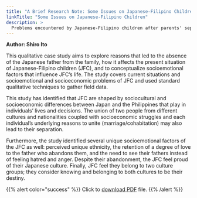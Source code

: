 ```yaml
---
title: "A Brief Research Note: Some Issues on Japanese-Filipino Children"
linkTitle: "Some Issues on Japanese-Filipino Children"
description: >
  Problems encountered by Japanese-Filipino children after parents' separation and absence of the father
---
```

**Author: Shiro Ito**

This qualitative case study aims to explore reasons that led to the absence of the Japanese father from the family, how it affects the present situation of Japanese-Filipino children (JFC), and to conceptualize socioemotional factors that influence JFC’s life. The study covers current situations and socioemotional and socioeconomic problems of JFC and used standard qualitative techniques to gather field data.

This study has identified that JFC are shaped by sociocultural and socioeconomic differences between Japan and the Philippines that play in individuals’ lives and decisions. The union of two people from different cultures and nationalities coupled with socioeconomic struggles and each individual’s underlying reasons to unite (marriage/cohabitation) may also lead to their separation.

Furthermore, the study identified several unique socioemotional factors of the JFC as well: perceived unique ethnicity, the retention of a degree of love to the father who abandons them, and the need to see their fathers instead of feeling hatred and anger. Despite their abandonment, the JFC feel proud of their Japanese culture. Finally, JFC feel they belong to two culture groups; they consider knowing and belonging to both cultures to be their destiny.

{{% alert color="success" %}}
Click to [download PDF](https://timog.org/static/pdf/some-issues-on-japanese-filipino-children.pdf) file.
{{% /alert %}}

